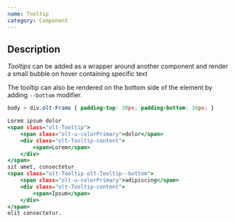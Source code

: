 ```yaml
---
name: Tooltip
category: Component
---
```


## Description

*Tooltips* can be added as a wrapper around another component and render a
small bubble on hover containing specific text

The tooltip can also be rendered on the bottom side of the element by adding
`--bottom` modifier.

```tooltip.css hidden
body > div.olt-Frame { padding-top: 30px; padding-bottom: 30px; }
```

```tooltip.html
Lorem ipsum dolor
<span class="olt-Tooltip">
    <span class="olt-u-colorPrimary">dolor</span>
    <div class="olt-Tooltip-content">
        <span>Lorem</span>
    </div>
</span>
sit amet, consectetur
<span class="olt-Tooltip olt-Tooltip--bottom">
    <span class="olt-u-colorPrimary">adipiscing</span>
    <div class="olt-Tooltip-content">
        <span>Ipsum</span>
    </div>
</span>
elit consectetur.
```

